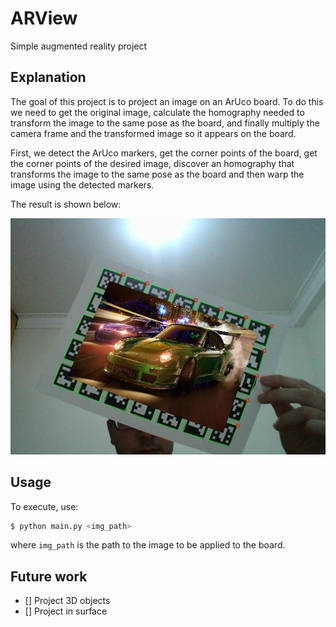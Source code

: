 # ARView
Simple augmented reality project

## Explanation
The goal of this project is to project an image on an ArUco board. To do this we need to get the original image, calculate the homography needed to transform the image to the same pose as the board, and finally multiply the camera frame and the transformed image so it appears on the board.

First, we detect the ArUco markers, get the corner points of the board, get the corner points of the desired image, discover an homography that transforms the image to the same pose as the board and then warp the image using the detected markers.

The result is shown below:

![](./images/example.jpg)

## Usage
To execute, use:
```sh
$ python main.py <img_path>
```

where `img_path` is the path to the image to be applied to the board.

## Future work
- [] Project 3D objects
- [] Project in surface

